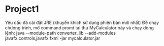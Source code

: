 # Project1
Yêu cầu đã cài đặt JRE (khuyến khích sử dụng phiên bản mới nhất)
Để chạy chương trình, mở command promt tại thư MyCalculator này và chạy dòng lệnh:
java --module-path converter_lib --add-modules javafx.controls,javafx.fxml -jar mycalculator.jar
